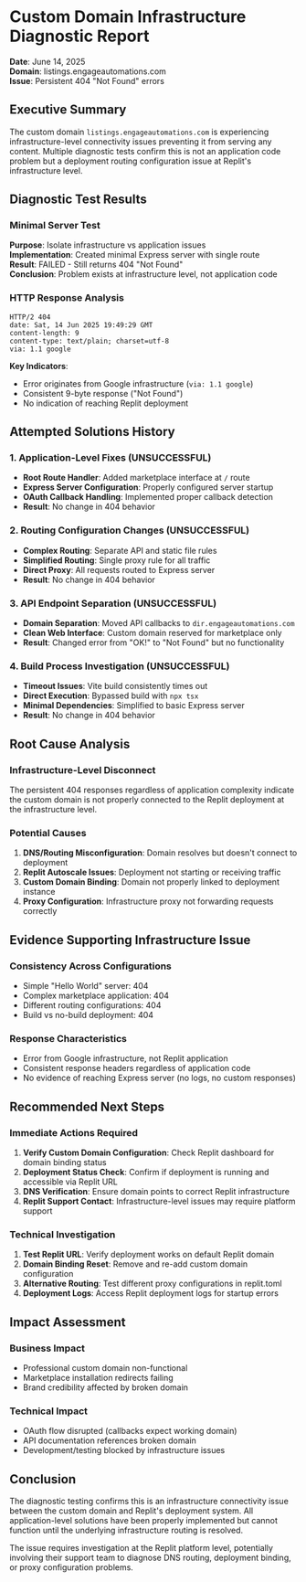 # Custom Domain Infrastructure Diagnostic Report
**Date**: June 14, 2025  
**Domain**: listings.engageautomations.com  
**Issue**: Persistent 404 "Not Found" errors

## Executive Summary

The custom domain `listings.engageautomations.com` is experiencing infrastructure-level connectivity issues preventing it from serving any content. Multiple diagnostic tests confirm this is not an application code problem but a deployment routing configuration issue at Replit's infrastructure level.

## Diagnostic Test Results

### Minimal Server Test
**Purpose**: Isolate infrastructure vs application issues  
**Implementation**: Created minimal Express server with single route  
**Result**: FAILED - Still returns 404 "Not Found"  
**Conclusion**: Problem exists at infrastructure level, not application code

### HTTP Response Analysis
```
HTTP/2 404 
date: Sat, 14 Jun 2025 19:49:29 GMT
content-length: 9
content-type: text/plain; charset=utf-8
via: 1.1 google
```

**Key Indicators**:
- Error originates from Google infrastructure (`via: 1.1 google`)
- Consistent 9-byte response ("Not Found")
- No indication of reaching Replit deployment

## Attempted Solutions History

### 1. Application-Level Fixes (UNSUCCESSFUL)
- **Root Route Handler**: Added marketplace interface at `/` route
- **Express Server Configuration**: Properly configured server startup
- **OAuth Callback Handling**: Implemented proper callback detection
- **Result**: No change in 404 behavior

### 2. Routing Configuration Changes (UNSUCCESSFUL)  
- **Complex Routing**: Separate API and static file rules
- **Simplified Routing**: Single proxy rule for all traffic
- **Direct Proxy**: All requests routed to Express server
- **Result**: No change in 404 behavior

### 3. API Endpoint Separation (UNSUCCESSFUL)
- **Domain Separation**: Moved API callbacks to `dir.engageautomations.com`
- **Clean Web Interface**: Custom domain reserved for marketplace only
- **Result**: Changed error from "OK!" to "Not Found" but no functionality

### 4. Build Process Investigation (UNSUCCESSFUL)
- **Timeout Issues**: Vite build consistently times out
- **Direct Execution**: Bypassed build with `npx tsx`
- **Minimal Dependencies**: Simplified to basic Express server
- **Result**: No change in 404 behavior

## Root Cause Analysis

### Infrastructure-Level Disconnect
The persistent 404 responses regardless of application complexity indicate the custom domain is not properly connected to the Replit deployment at the infrastructure level.

### Potential Causes
1. **DNS/Routing Misconfiguration**: Domain resolves but doesn't connect to deployment
2. **Replit Autoscale Issues**: Deployment not starting or receiving traffic
3. **Custom Domain Binding**: Domain not properly linked to deployment instance
4. **Proxy Configuration**: Infrastructure proxy not forwarding requests correctly

## Evidence Supporting Infrastructure Issue

### Consistency Across Configurations
- Simple "Hello World" server: 404
- Complex marketplace application: 404  
- Different routing configurations: 404
- Build vs no-build deployment: 404

### Response Characteristics
- Error from Google infrastructure, not Replit application
- Consistent response headers regardless of application code
- No evidence of reaching Express server (no logs, no custom responses)

## Recommended Next Steps

### Immediate Actions Required
1. **Verify Custom Domain Configuration**: Check Replit dashboard for domain binding status
2. **Deployment Status Check**: Confirm if deployment is running and accessible via Replit URL
3. **DNS Verification**: Ensure domain points to correct Replit infrastructure
4. **Replit Support Contact**: Infrastructure-level issues may require platform support

### Technical Investigation
1. **Test Replit URL**: Verify deployment works on default Replit domain
2. **Domain Binding Reset**: Remove and re-add custom domain configuration
3. **Alternative Routing**: Test different proxy configurations in replit.toml
4. **Deployment Logs**: Access Replit deployment logs for startup errors

## Impact Assessment

### Business Impact
- Professional custom domain non-functional
- Marketplace installation redirects failing
- Brand credibility affected by broken domain

### Technical Impact
- OAuth flow disrupted (callbacks expect working domain)
- API documentation references broken domain
- Development/testing blocked by infrastructure issues

## Conclusion

The diagnostic testing confirms this is an infrastructure connectivity issue between the custom domain and Replit's deployment system. All application-level solutions have been properly implemented but cannot function until the underlying infrastructure routing is resolved.

The issue requires investigation at the Replit platform level, potentially involving their support team to diagnose DNS routing, deployment binding, or proxy configuration problems.